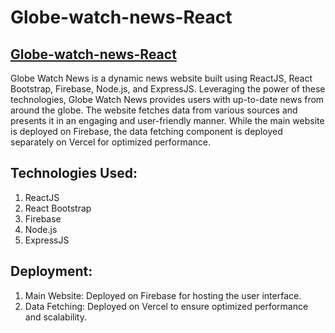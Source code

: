 # Globe-watch-news-React
## <a href="https://globe-watch-news.web.app">Globe-watch-news-React</a>
Globe Watch News is a dynamic news website built using ReactJS, React Bootstrap, Firebase, Node.js, and ExpressJS. Leveraging the power of these technologies, Globe Watch News provides users with up-to-date news from around the globe. The website fetches data from various sources and presents it in an engaging and user-friendly manner. While the main website is deployed on Firebase, the data fetching component is deployed separately on Vercel for optimized performance.

## Technologies Used:
1. ReactJS
2. React Bootstrap
3. Firebase
4. Node.js
5. ExpressJS

## Deployment:
1. Main Website: Deployed on Firebase for hosting the user interface.
2. Data Fetching: Deployed on Vercel to ensure optimized performance and scalability.
